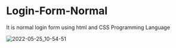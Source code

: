 # Login-Form-Normal
It is normal login form using html and CSS Programming Language


![2022-05-25_10-54-51](https://user-images.githubusercontent.com/102160977/170186578-2fdb363c-d73e-48e4-ae9c-f7283058588b.jpg)

